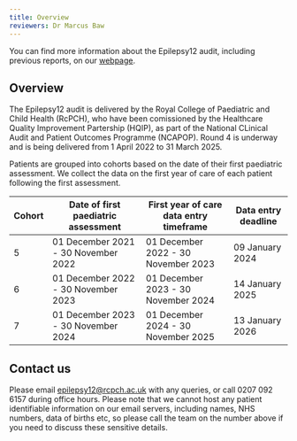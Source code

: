 ```yaml
---
title: Overview
reviewers: Dr Marcus Baw
---
```


You can find more information about the Epilepsy12 audit, including previous reports, on our [webpage](https://www.rcpch.ac.uk/epilepsy12). 

## Overview

The Epilepsy12 audit is delivered by the Royal College of Paediatric and Child Health (RcPCH), who have been comissioned by the Healthcare Quality Improvement Partership (HQIP), as part of the National CLinical Audit and Patient Outcomes Programme (NCAPOP). Round 4 is underway and is being delivered from 1 April 2022 to 31 March 2025. 

Patients are grouped into cohorts based on the date of their first paediatric assessment. We collect the data on the first year of care of each patient following the first assessment. 

Cohort | Date of first paediatric assessment | First year of care data entry timeframe | Data entry deadline
---|---|---|---
5|01 December 2021 - 30 November 2022|01 December 2022 - 30 November 2023|09 January 2024
6|01 December 2022 - 30 November 2023|01 December 2023 - 30 November 2024|14 January 2025
7|01 December 2023 - 30 November 2024|01 December 2024 - 30 November 2025|13 January 2026

## Contact us

Please email epilepsy12@rcpch.ac.uk with any queries, or call 0207 092 6157 during office hours. 
Please note that we cannot host any patient identifiable information on our email servers, including names, NHS numbers, data of births etc, so please call the team on the number above if you need to discuss these sensitive details.
